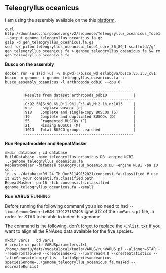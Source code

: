 ## Teleogryllus oceanicus

I am using the assembly available on the this [platform](http://download.chirpbase.org/v2/features/). 
```
curl http://download.chirpbase.org/v2/sequence/Teleogryllus_oceanicus_Toce1.scaffolds.fa.gz --output genome_teleogryllus_oceanicus.fa.gz
gzip -d gen_teleogryllus_oceanicus.fa.gz 
sed 's/_pilon teleogryllus_oceanicus_toce1_core_36_89_1 scaffold//g' gen_teleogryllus_oceanicus.fa > genome_teleogryllus_oceanicus.fa && rm gen_teleogryllus_oceanicus.fa
```

**Busco on the assembly**
```
docker run -u $(id -u) -v $(pwd):/busco_wd ezlabgva/busco:v5.1.3_cv1 busco -m genome -i genome_teleogryllus_oceanicus.fa -o busco_assembly_oceanicus -l arthropoda_odb10 --cpu 6
```
```
        --------------------------------------------------
        |Results from dataset arthropoda_odb10            |
        --------------------------------------------------
        |C:92.5%[S:90.6%,D:1.9%],F:5.4%,M:2.1%,n:1013     |
        |937    Complete BUSCOs (C)                       |
        |918    Complete and single-copy BUSCOs (S)       |
        |19     Complete and duplicated BUSCOs (D)        |
        |55     Fragmented BUSCOs (F)                     |
        |21     Missing BUSCOs (M)                        |
        |1013   Total BUSCO groups searched               |
        --------------------------------------------------
```

**Run Repeatmodeler and RepeatMasker** 

```
mkdir database ; cd database 
BuildDatabase -name teleogryllus_oceanicus.DB -engine NCBI ../genome_teleogryllus_oceanicus.fa
RepeatModeler -database teleogryllus_oceanicus.DB -engine NCBI -pa 10
cd .. 
ln -s ./database/RM_24.ThuJun31149132021/consensi.fa.classified # use it with your consenti.fa.classified path 
RepeatMasker -pa 16 -lib consensi.fa.classified genome_teleogryllus_oceanicus.fa -xsmall
```

**Run VARUS** RUNNING 

Before running the following command you also need to had `--limitGenomeGenerateRAM 139127187498` ligne 312 of the `runVarus.pl` file, in order for STAR to be able to index this genome. 

The command is the following, don't forget to replace the `Runlist.txt` if you want to align all the RNAseq data available for the five species.

```
mkdir varus ; cd varus 
# create or paste VARUSparameters.txt
/home/ubuntu/data/mydatalocal/tools/VARUS/runVARUS.pl --aligner=STAR --readFromTable=0 --createindex=1 --runThreadN 8 --createStatistics --latinGenus=teleogryllus --latinSpecies=oceanicus --speciesGenome=../genome_teleogryllus_oceanicus.fa.masked --nocreateRunList
```
